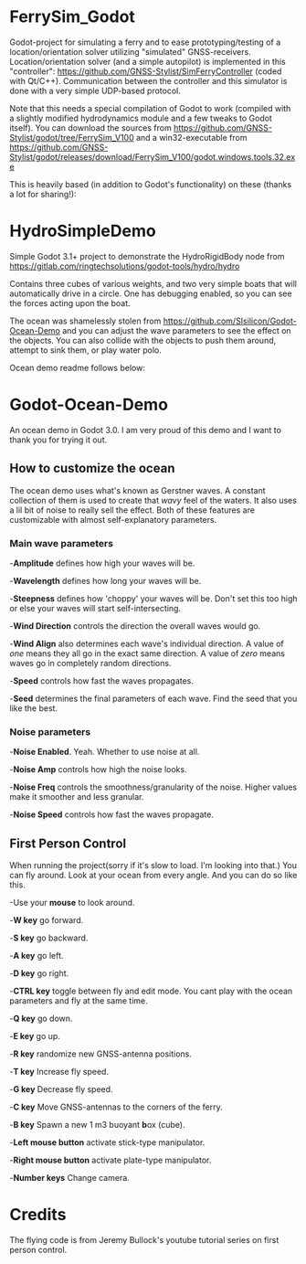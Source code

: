 # FerrySim_Godot

Godot-project for simulating a ferry and to ease prototyping/testing of a location/orientation solver utilizing "simulated" GNSS-receivers. Location/orientation solver (and a simple autopilot) is implemented in this "controller": https://github.com/GNSS-Stylist/SimFerryController (coded with Qt/C++). Communication between the controller and this simulator is done with a very simple UDP-based protocol.

Note that this needs a special compilation of Godot to work (compiled with a slightly modified hydrodynamics module and a few tweaks to Godot itself). You can download the sources from https://github.com/GNSS-Stylist/godot/tree/FerrySim_V100 and a win32-executable from https://github.com/GNSS-Stylist/godot/releases/download/FerrySim_V100/godot.windows.tools.32.exe

This is heavily based (in addition to Godot's functionality) on these (thanks a lot for sharing!):

# HydroSimpleDemo

Simple Godot 3.1+ project to demonstrate the HydroRigidBody node from https://gitlab.com/ringtechsolutions/godot-tools/hydro/hydro

Contains three cubes of various weights, and two very simple boats that will automatically drive in a circle.  One has debugging enabled, so you can see the forces acting upon the 
boat.

The ocean was shamelessly stolen from https://github.com/SIsilicon/Godot-Ocean-Demo and you can adjust the wave parameters to see the effect on the objects.  You can also collide 
with the objects to push them around, attempt to sink them, or play water polo.

Ocean demo readme follows below:

# Godot-Ocean-Demo
An ocean demo in Godot 3.0.
I am very proud of this demo and I want to thank you for trying it out.

## How to customize the ocean
The ocean demo uses what's known as Gerstner waves. A constant collection of them is used to create that *wavy* feel of the waters. It also uses a lil bit of noise to really sell the effect. Both of these features are customizable with almost self-explanatory parameters.

### Main wave parameters

-**Amplitude** defines how high your waves will be.

-**Wavelength** defines how long your waves will be.

-**Steepness** defines how 'choppy' your waves will be. Don't set this too high or else your waves will start self-intersecting.

-**Wind Direction** controls the direction the overall waves would go.

-**Wind Align** also determines each wave's individual direction. A value of *one* means they all go in the exact same direction. A value of *zero* means waves go in completely random directions.

-**Speed** controls how fast the waves propagates.

-**Seed** determines the final parameters of each wave. Find the seed that you like the best.

### Noise parameters

-**Noise Enabled**. Yeah. Whether to use noise at all.

-**Noise Amp** controls how high the noise looks.

-**Noise Freq** controls the smoothness/granularity of the noise. Higher values make it smoother and less granular.

-**Noise Speed** controls how fast the waves propagate.

## First Person Control

When running the project(sorry if it's slow to load. I'm looking into that.) You can fly around. Look at your ocean from every angle. And you can do so like this.

-Use your **mouse** to look around.

-**W key** go forward.

-**S key** go backward.

-**A key** go left.

-**D key** go right.

-**CTRL key** toggle between fly and edit mode. You cant play with the ocean parameters and fly at the same time.

-**Q key** go down.

-**E key** go up.

-**R key** randomize new GNSS-antenna positions.

-**T key** Increase fly speed.

-**G key** Decrease fly speed.

-**C key** Move GNSS-antennas to the corners of the ferry.

-**B key** Spawn a new 1 m3 buoyant **b**ox (cube).

-**Left mouse button** activate stick-type manipulator.

-**Right mouse button** activate plate-type manipulator.

-**Number keys** Change camera.

# Credits

The flying code is from Jeremy Bullock's youtube tutorial series on first person control.
